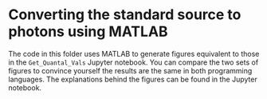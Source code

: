 # Converting the standard source to photons using MATLAB 

The code in this folder uses MATLAB to generate figures equivalent to those in the `Get_Quantal_Vals` Jupyter notebook. 
You can compare the two sets of figures to convince yourself the results are the same in both programming languages. 
The explanations behind the figures can be found in the Jupyter notebook. 
 
